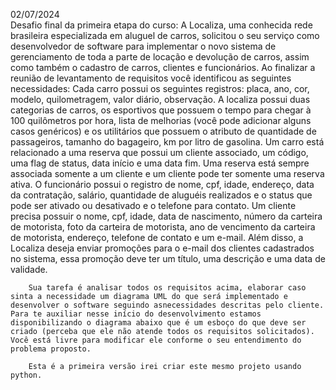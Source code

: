 02/07/2024    
    Desafio final da primeira etapa do curso:
    A Localiza, uma conhecida rede brasileira especializada em aluguel de carros, solicitou o seu serviço como desenvolvedor de software para implementar o novo sistema de gerenciamento de toda a parte de locação e devolução de carros, assim como também o cadastro de carros, clientes e funcionários. Ao finalizar a reunião de levantamento de requisitos você identificou as seguintes necessidades:
        Cada carro possui os seguintes registros: placa, ano, cor, modelo, quilometragem, valor diário, observação.
        A localiza possui duas categorias de carros, os esportivos que possuem o tempo para chegar à 100 quilômetros por hora, lista de melhorias (você pode adicionar alguns casos genéricos) e os utilitários que possuem o atributo de quantidade de passageiros, tamanho do bagageiro, km por litro de gasolina.
        Um carro está relacionado a uma reserva que possui um cliente associado, um código, uma flag de status, data início e uma data fim.
        Uma reserva está sempre associada somente a um cliente e um cliente pode ter somente uma reserva ativa.
        O funcionário possui o registro de nome, cpf, idade, endereço, data da contratação, salário, quantidade de aluguéis realizados e o status que pode ser ativado ou desativado e o telefone para contato.
        Um cliente precisa possuir o nome, cpf, idade, data de nascimento, número da carteira de motorista, foto da carteira de motorista, ano de vencimento da carteira de motorista, endereço, telefone de contato e um e-mail.
        Além disso, a Localiza deseja enviar promoções para o e-mail dos clientes cadastrados no sistema, essa promoção deve ter um título, uma descrição e uma data de validade.

        Sua tarefa é analisar todos os requisitos acima, elaborar caso sinta a necessidade um diagrama UML do que será implementado e desenvolver o software seguindo asnecessidades descritas pelo cliente. Para te auxiliar nesse início do desenvolvimento estamos disponibilizando o diagrama abaixo que é um esboço do que deve ser criado (perceba que ele não atende todos os requisitos solicitados). Você está livre para modificar ele conforme o seu entendimento do problema proposto.

        Esta é a primeira versão irei criar este mesmo projeto usando python.
